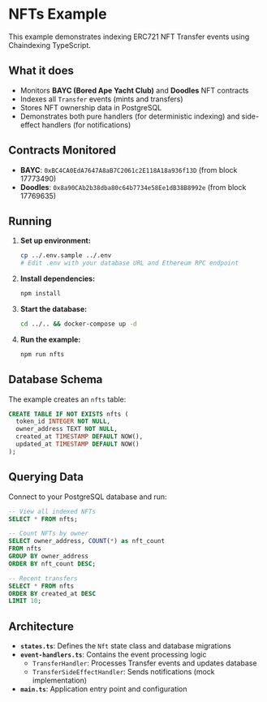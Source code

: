 # NFTs Example

This example demonstrates indexing ERC721 NFT Transfer events using Chaindexing TypeScript.

## What it does

- Monitors **BAYC (Bored Ape Yacht Club)** and **Doodles** NFT contracts
- Indexes all `Transfer` events (mints and transfers)
- Stores NFT ownership data in PostgreSQL
- Demonstrates both pure handlers (for deterministic indexing) and side-effect handlers (for notifications)

## Contracts Monitored

- **BAYC**: `0xBC4CA0EdA7647A8aB7C2061c2E118A18a936f13D` (from block 17773490)
- **Doodles**: `0x8a90CAb2b38dba80c64b7734e58Ee1dB38B8992e` (from block 17769635)

## Running

1. **Set up environment:**
   ```bash
   cp ../.env.sample ../.env
   # Edit .env with your database URL and Ethereum RPC endpoint
   ```

2. **Install dependencies:**
   ```bash
   npm install
   ```

3. **Start the database:**
   ```bash
   cd ../.. && docker-compose up -d
   ```

4. **Run the example:**
   ```bash
   npm run nfts
   ```

## Database Schema

The example creates an `nfts` table:

```sql
CREATE TABLE IF NOT EXISTS nfts (
  token_id INTEGER NOT NULL,
  owner_address TEXT NOT NULL,
  created_at TIMESTAMP DEFAULT NOW(),
  updated_at TIMESTAMP DEFAULT NOW()
);
```

## Querying Data

Connect to your PostgreSQL database and run:

```sql
-- View all indexed NFTs
SELECT * FROM nfts;

-- Count NFTs by owner
SELECT owner_address, COUNT(*) as nft_count 
FROM nfts 
GROUP BY owner_address 
ORDER BY nft_count DESC;

-- Recent transfers
SELECT * FROM nfts 
ORDER BY created_at DESC 
LIMIT 10;
```

## Architecture

- **`states.ts`**: Defines the `Nft` state class and database migrations
- **`event-handlers.ts`**: Contains the event processing logic
  - `TransferHandler`: Processes Transfer events and updates database
  - `TransferSideEffectHandler`: Sends notifications (mock implementation)
- **`main.ts`**: Application entry point and configuration 